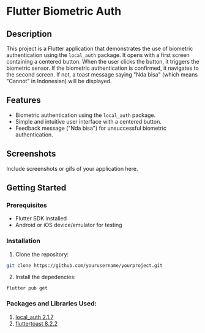 # Flutter Biometric Auth

## Description

This project is a Flutter application that demonstrates the use of biometric authentication using the `local_auth` package. It opens with a first screen containing a centered button. When the user clicks the button, it triggers the biometric sensor. If the biometric authentication is confirmed, it navigates to the second screen. If not, a toast message saying "Nda bisa" (which means "Cannot" in Indonesian) will be displayed.

## Features

- Biometric authentication using the `local_auth` package.
- Simple and intuitive user interface with a centered button.
- Feedback message ("Nda bisa") for unsuccessful biometric authentication.

## Screenshots

Include screenshots or gifs of your application here.

## Getting Started

### Prerequisites

- Flutter SDK installed
- Android or iOS device/emulator for testing

### Installation

1. Clone the repository:

```bash
git clone https://github.com/yourusername/yourproject.git
```

2. Install the depedencies:
```
flutter pub get
```

### Packages and Libraries Used:
1. [local_auth 2.1.7](https://pub.dev/packages/local_auth)
2. [fluttertoast 8.2.2](https://pub.dev/packages/fluttertoast)

